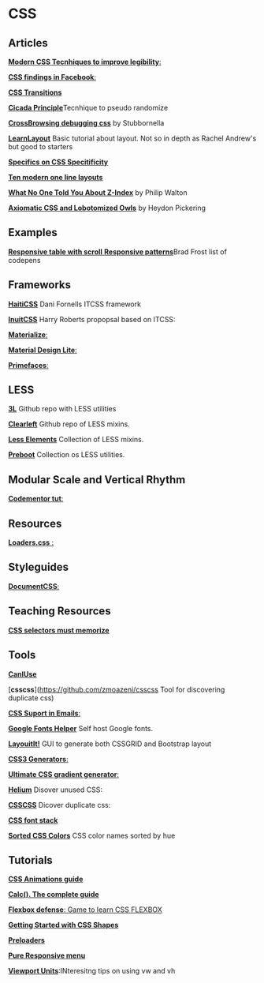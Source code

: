 # CSS
## Articles
[**Modern CSS Tecnhiques to improve legibility**: ](https://www.smashingmagazine.com/2020/07/css-techniques-legibility/)

[**CSS findings in Facebook**: ](https://ishadeed.com/article/new-facebook-css/)

[**CSS Transitions** ](https://www.webdesignerdepot.com/2013/04/how-to-use-css3-transitions/)

[**Cicada Principle**](https://css-tricks.com/cicada-principle-css/)Tecnhique to pseudo randomize

[**CrossBrowsing debugging css**](http://www.stubbornella.org/content/2012/05/02/cross-browser-debugging-css/) by Stubbornella

[**LearnLayout**](http://learnlayout.com/)  Basic tutorial about layout. Not so in depth as Rachel Andrew's but good to starters

[**Specifics on CSS Specitificity** ](https://css-tricks.com/specifics-on-css-specificity/)

[**Ten modern one line layouts** ](https://web.dev/one-line-layouts/)

[**What No One Told You About Z-Index**](https://philipwalton.com/articles/what-no-one-told-you-about-z-index/) by Philip Walton

[**Axiomatic CSS and Lobotomized Owls**](https://alistapart.com/article/axiomatic-css-and-lobotomized-owls/) by  Heydon Pickering

## Examples

[**Responsive table with scroll** ](https://codepen.io/Neol/pen/FdcwD)
[**Responsive patterns**](http://bradfrost.github.io/this-is-responsive/patterns.html#navigation )Brad Frost list of codepens

## Frameworks
[**HaitiCSS**](https://haiticss.io/) Dani Fornells ITCSS framework

[**InuitCSS**](https://github.com/inuitcss)  Harry Roberts propopsal based on ITCSS:

[**Materialize**: ](https://scotch.io/tutorials/make-material-design-websites-with-the-materialize-css-framework)

[**Material Design Lite**:  ](https://getmdl.io/)

[**Primefaces**: ](https://www.primefaces.org/showcase/ui/input/calendar.xhtml)

## LESS
[**3L**](https://github.com/mateuszkocz/3l/) Github repo with LESS utilities

[**Clearleft**](https://github.com/clearleft/clearless) Github repo of LESS mixins.

[**Less Elements**](http://lesselements.com/) Collection of LESS mixins.

[**Preboot**](http://getpreboot.com/) Collection os LESS utilities.

## Modular Scale and Vertical Rhythm
[**Codementor tut**: ](https://www.codementor.io/@ricardozea/100-responsive-typography-system-using-a-modular-scale-s5rhft58g)

## Resources

[**Loaders.css** :](https://connoratherton.com/loaders)

## Styleguides
[**DocumentCSS**: ](https://documentcss.com/docs/index.html)

## Teaching Resources
[**CSS selectors must memorize** ](https://code.tutsplus.com/tutorials/the-30-css-selectors-you-must-memorize--net-16048)

## Tools
[**CanIUse** ](https://caniuse.com/)

[**csscss**](https://github.com/zmoazeni/csscss Tool for discovering duplicate css)

[**CSS Suport in Emails**:](https://www.campaignmonitor.com/css/)

[**Google Fonts Helper**](https://google-webfonts-helper.herokuapp.com/fonts) Self host Google fonts.

[**LayouitIt!**](https://www.layoutit.com/) GUI to generate both CSSGRID and Bootstrap layout

[**CSS3 Generators**: ](http://css3generator.com/)

[**Ultimate CSS gradient generator**:](https://www.colorzilla.com/gradient-editor/)

[**Helium**](https://github.com/geuis/helium-css) Disover unused CSS:

[**CSSCSS**](https://github.com/zmoazeni/csscss) Dicover duplicate css:

[**CSS font stack**](https://www.cssfontstack.com/)

[**Sorted CSS Colors**](https://codepen.io/pavlovsk/full/zYvbGKe) CSS color names sorted by hue



## Tutorials

[**CSS Animations guide**](https://css-tricks.com/tips-for-writing-animation-code-efficiently/)

[**Calc(). The complete guide**](https://css-tricks.com/a-complete-guide-to-calc-in-css/)

[**Flexbox defense**: Game to learn CSS FLEXBOX](http://www.flexboxdefense.com/?utm_source=CSS-Weekly&utm_campaign=Issue-205&utm_medium=web)

[**Getting Started with CSS Shapes**](https://www.html5rocks.com/en/tutorials/shapes/getting-started/)

[**Preloaders**](https://webdesign.tutsplus.com/es/tutorials/creating-a-collection-of-css3-animated-pre-loaders--cms-21978)

[**Pure Responsive menu**](https://medialoot.com/blog/how-to-create-a-responsive-navigation-menu-using-only-css/)

[**Viewport Units**](https://ishadeed.com/article/viewport-units/):INteresitng tips on using vw and vh